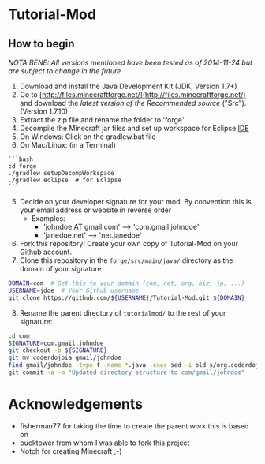 Tutorial-Mod
============

How to begin
------------

_NOTA BENE: All versions mentioned have been tested as of 2014-11-24 but are subject to change in the future_

1. Download and install the Java Development Kit (JDK, Version 1.7+)
2. Go to [http://files.minecraftforge.net/](http://files.minecraftforge.net/) and download the _latest version of the Recommended source_ ("Src").  (Version 1.7.10)
3. Extract the zip file and rename the folder to 'forge'
4. Decompile the Minecraft jar files and set up workspace for Eclipse [IDE](http://en.wikipedia.org/wiki/Integrated_development_environment)
  1. On Windows:  Click on the gradlew.bat file
  2. On Mac/Linux: (in a Terminal)  
  
    ```bash
    cd forge
    ./gradlew setupDecompWorkspace
    ./gradlew eclipse  # for Eclipse
    ```
5. Decide on your developer signature for your mod.  By convention this is your email address or website in reverse order
   - Examples: 
     - 'johndoe AT gmail.com'  --> 'com.gmail.johndoe'
     - 'janedoe.net' --> 'net.janedoe'
6. Fork this repository!  Create your own copy of Tutorial-Mod on your Github account.
7. Clone this repository in the `forge/src/main/java/` directory as the domain of your signature
  
  ```bash
  DOMAIN=com  # Set this to your domain (com, net, org, biz, jp, ...)
  USERNAME=jdoe  # Your Github username
  git clone https://github.com/${USERNAME}/Tutorial-Mod.git ${DOMAIN}
  ```
8. Rename the parent directory of `tutorialmod/` to the rest of your signature:

  ```bash
  cd com
  SIGNATURE=com.gmail.johndoe
  git checkout -b ${SIGNATURE}
  git mv coderdojoia gmail/johndoe
  find gmail/johndoe -type f -name *.java -exec sed -i old s/org.coderdojoia.tutorialmod/${SIGNATURE}.tutorialmod/g {} \;
  git commit -a -m "Updated directory structure to com/gmail/johndoe"
  ```
  
Acknowledgements
================
- fisherman77 for taking the time to create the parent work this is based on
- bucktower from whom I was able to fork this project
- Notch for creating Minecraft ;-) 
